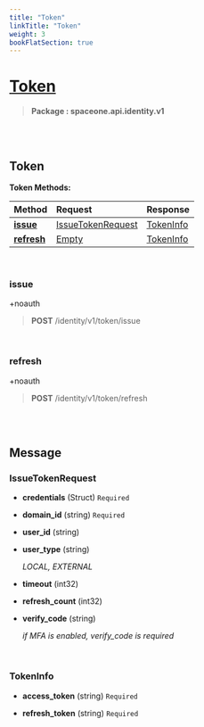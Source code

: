 ```yaml
---
title: "Token"
linkTitle: "Token"
weight: 3
bookFlatSection: true
---
```

# [Token](#Token)



>  **Package : spaceone.api.identity.v1**

<br>
<br>

## Token





**Token Methods:**


| Method | Request | Response |
| :----- | :-------- | :-------- |
| [**issue**](./Token#issue) | [IssueTokenRequest](Token#issuetokenrequest) | [TokenInfo](Token#tokeninfo) |
| [**refresh**](./Token#refresh) | [Empty](Token#empty) | [TokenInfo](Token#tokeninfo) |



    
<br>

### issue

+noauth



> **POST** /identity/v1/token/issue
>






    
<br>

### refresh

+noauth



> **POST** /identity/v1/token/refresh
>






    


<br>
<br>

## Message



### IssueTokenRequest
* **credentials** (Struct)   `Required` 

    
* **domain_id** (string)   `Required` 

    
* **user_id** (string)  

    
* **user_type** (string)  

  *LOCAL, EXTERNAL*

    
* **timeout** (int32)  

    
* **refresh_count** (int32)  

    
* **verify_code** (string)  

  *if MFA is enabled, verify_code is required*

    <br>

### TokenInfo
* **access_token** (string)   `Required` 

    
* **refresh_token** (string)   `Required` 

    <br>
